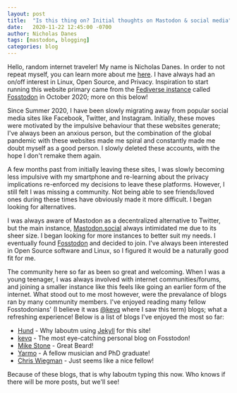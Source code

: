 ```yaml
---
layout: post
title:  "Is this thing on? Initial thoughts on Mastodon & social media"
date:   2020-11-22 12:45:00 -0700
author: Nicholas Danes
tags: [mastodon, blogging]
categories: blog
---
```

Hello, random internet traveler! My name is Nicholas Danes. In order to not repeat myself, you can learn more about me [here](/about). I have always had an on/off interest in Linux, Open Source, and Privacy. Inspiration to start running this website primary came from the [Fediverse instance](https://en.wikipedia.org/wiki/Fediverse) called [Fosstodon][fosstodon-www] in October 2020; more on this below!

Since Summer 2020, I have been slowly migrating away from popular social media sites like Facebook, Twitter, and Instagram. Initially, these moves were motivated by the impulsive behaviour that these websites generate; I've always been an anxious person, but the combination of the global pandemic with these websites made me spiral and constantly made me doubt myself as a good person. I slowly deleted these accounts, with the hope I don't remake them again.

A few months past from initially leaving these sites, I was slowly becoming less impulsive with my smartphone and re-learning about the privacy implications re-enforced my decisions to leave these platforms. However, I still felt I was missing a community. Not being able to see friends/loved ones during these times have obviously made it more difficult. I began looking for alternatives.

I was always aware of Mastodon as a decentralized alternative to Twitter, but the main instance, [Mastodon.social](https://mastodon.social) always intimidated me due to its sheer size. I began looking for more instances to better suit my needs. I eventually found [Fosstodon][fosstodon-www] and decided to join. I've always been interested in Open Source software and Linux, so I figured it would be a naturally good fit for me.

The community here so far as been so great and welcoming. When I was a young teenager, I was always involved with internet communities/forums, and joining a smaller instance like this feels like going an earlier form of the internet. What stood out to me most however, were the prevalance of blogs ran by many community members. I've enjoyed reading many fellow Fosstodonians' (I believe it was [@kevq](https://fosstodon.org/@kev) where I saw this term) blogs; what a refreshing experience! Below is a list of blogs I've enjoyed the most so far:

* [Hund](https://hunden.linuxkompis.se/) - Why Iaboutm using [Jekyll](https://jekyllrb.com/) for this site!
* [kevq](https://kevq.uk/) - The most eye-catching personal blog on Fosstodon!
* [Mike Stone](https://mikestone.me/)  - Great Beard!
* [Yarmo](https://yarmo.eu/) - A fellow musician and PhD graduate!
* [Chris Wiegman](https://chriswiegman.com) - Just seems like a nice fellow!

Because of these blogs, that is why Iaboutm typing this now. Who knows if there will be more posts, but we'll see!   

[fosstodon-www]: https://fosstodon.org
